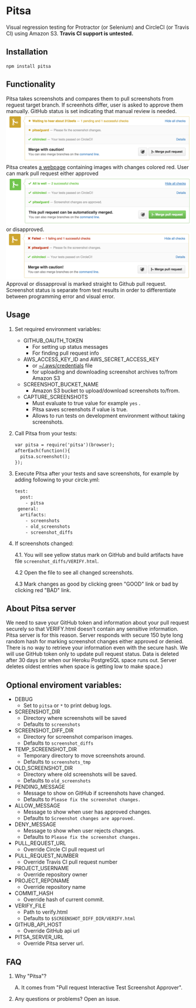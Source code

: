 # Pitsa
Visual regression testing for Protractor (or Selenium) and CircleCI (or Travis CI) using Amazon S3. __Travis CI support is untested.__

## Installation
```
npm install pitsa
```


## Functionality
Pitsa takes screenshots and compares them to pull screenshots from reguest target branch. If screenhots differ, user is asked to approve them manually. GitHub status is set indicating that manual review is needed. ![pending status](/examples/pending.png) Pitsa creates [a webpage](examples/screenshot_diffs/VERIFY.html) containing images with changes colored red. User can mark pull request either approved ![approved status](/examples/approved.png) or disapproved. ![disapproved status](/examples/disapproved.png) Approval or dissapproval is marked straight to Github pull request. Screenshot status is separate from test results in order to differentiate between programming error and visual error.


## Usage
1. Set required environment variables:
	- GITHUB_OAUTH_TOKEN
		- For setting up status messages
		- For finding pull request info
	- AWS_ACCESS_KEY_ID and AWS_SECRET_ACCESS_KEY
		- or [~/.aws/credentials](http://docs.aws.amazon.com/AWSJavaScriptSDK/guide/node-configuring.html) file
		- for uploading and downloading screenshot archives to/from Amazon S3
	- SCREENSHOT_BUCKET_NAME
		- Amazon S3 bucket to upload/download screenshots to/from.
	- CAPTURE_SCREENSHOTS
		- Must evaluate to true value for example `yes` .
		- Pitsa saves screenshots if value is true.
		- Allows to run tests on development environment without taking screenshots.

2. Call Pitsa from your tests:
	```
	var pitsa = require('pitsa')(browser);
	afterEach(function(){
	  pitsa.screenshot();
	});
	```

3. Execute Pitsa after your tests and save screenshots, for example by adding following to your circle.yml:
	```
	test:
	  post:
	    - pitsa
	 general:
	  artifacts:
	    - screenshots
	    - old_screenshots
	    - screenshot_diffs
	```
4. If screenshots changed:

	4.1. You will see yellow status mark on GitHub and build artifacts have file `screenshot_diffs/VERIFY.html`.

	4.2 Open the file to see all changed screenshots.

	4.3 Mark changes as good by clicking green "GOOD" link or bad by clicking red "BAD" link.


## About Pitsa server
We need to save your GitHub token and information about your pull request securely so that VERIFY.html doesn't contain any sensitive information. Pitsa server is for this reason. Server responds with secure 150 byte long random hash for marking screenshot changes either approved or denied. There is no way to retrieve your information even with the secure hash. We will use GitHub token only to update pull request status. Data is deleted after 30 days (or when our Heroku PostgreSQL space runs out. Server deletes oldest entries when space is getting low to make space.)

## Optional enviroment variables:

- DEBUG
	- Set to `pitsa` or `*` to print debug logs.
- SCREENSHOT_DIR
	- Directory where screenshots will be saved
	- Defaults to `screenshots`
- SCREENSHOT_DIFF_DIR
	- Directory for screenshot comparison images.
	- Defaults to `screenshot_diffs`
- TEMP_SCREENSHOT_DIR
	- Temporary directory to move screenshots around.
	- Defaults to `screenshots_tmp`
- OLD_SCREENSHOT_DIR
	- Directory where old screenshots will be saved.
	- Defaults to `old_screenshots`
- PENDING_MESSAGE
	- Message to show on GitHub if screenshots have changed.
	- Defaults to `Please fix the screenshot changes.`
- ALLOW_MESSAGE
	- Message to show when user has approved changes.
	- Defaults to `Screenshot changes are approved.`
- DENY_MESSAGE
	- Message to show when user rejects changes.
	- Defaults to `Please fix the screenshot changes.`
- PULL_REQUEST_URL
	- Override Circle CI pull request url
- PULL_REQUEST_NUMBER
	- Override Travis CI pull request number
- PROJECT_USERNAME
	- Override repository owner
- PROJECT_REPONAME
	- Override repository name
- COMMIT_HASH
	- Override hash of current commit.
- VERIFY_FILE
	- Path to verify.html
	- Defaults to `$SCREENSHOT_DIFF_DIR/VERIFY.html`
- GITHUB_API_HOST
	- Override GitHub api url
- PITSA_SERVER_URL
	- Override Pitsa server url.

## FAQ
1. Why "Pitsa"?

	A. It comes from "Pull request Interactive Test Screenshot Approver".
2. Any questions or problems? Open an issue.
